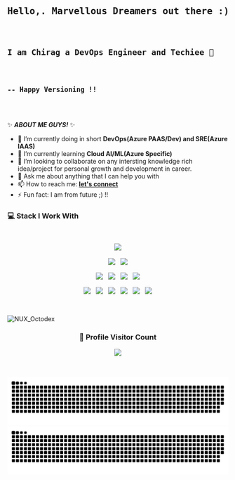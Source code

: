 <div style="white-space: pre; font-family: monospace;">
  <p style="font-size: 1.5em;"><b>Hello,. Marvellous Dreamers out there :)</b></p>
  <p style="font-size: 1.3em;"><b>I am Chirag a DevOps Engineer and Techiee</b> 👋</p>
  <p style="font-size: 1.1em;"><b>-- Happy Versioning !!</b></p>
</div>
<br>

✨ _**ABOUT ME GUYS!**_ ✨ 

- 🔭 I’m currently doing in short **DevOps(Azure PAAS/Dev) and SRE(Azure IAAS)**
- 🌱 I’m currently learning **Cloud AI/ML(Azure Specific)**
- 👯 I’m looking to collaborate on any intersting knowledge rich idea/project for personal growth and development in career.
- 💬 Ask me about anything that I can help you with
- 📫 How to reach me: <a href="https://www.linkedin.com/in/chirag-sharma-2121b11a9">**let's connect**</a>
- ⚡ Fun fact: I am from future ;) !! 




### 💻 Stack I Work With

<br>

<p  align="center">

<img src="https://img.shields.io/badge/Kubernets-0078D4.svg?&style=for-the-badge&logo=kubernetes&logoColor=white" height="25"/>
  </p>
  
<p  align="center">

<img src="https://img.shields.io/badge/git-0C2135.svg?&style=for-the-badge&logo=git&logoColor=white" height="25"/>  
  &nbsp;
<img src="https://img.shields.io/badge/docker-0078D4.svg?&style=for-the-badge&logo=docker&logoColor=white" height="25"/>
  </p>
  
  <p  align="center">

  
<img src="https://img.shields.io/badge/prometheus-DA4E2A.svg?&style=for-the-badge&logo=prometheus&logoColor=white" height="25"/>
  &nbsp;
<img src="https://img.shields.io/badge/Hashicorp%20Terraform-%20%20?style=for-the-badge&logo=Terraform&logoColor=white" height="25"/>
  &nbsp;
<img src="https://img.shields.io/badge/grafana-E65728.svg?&style=for-the-badge&logo=grafana&logoColor=white" height="25"/>
  &nbsp;
<img src="https://img.shields.io/badge/Elasticsearch-E4B519.svg?&style=for-the-badge&logo=Elasticsearch&logoColor=black" height="25"/>  
 </p>
 

<p align="center">

<img src="https://img.shields.io/badge/CloudFoundry-EEEEEE?style=for-the-badge&logo=CloudFoundry" height="25">
&nbsp;
  <img src="https://img.shields.io/badge/Netlify-EEEEEE?style=for-the-badge&logo=Netlify&logoColor=blue" height="25">
&nbsp;
    <img src="https://img.shields.io/badge/openshift-EEEEEE.svg?&style=for-the-badge&logo=redhat&logoColor=red" height="25">
&nbsp;
    <img src="https://img.shields.io/badge/azure-EEEEEE?&style=for-the-badge&logo=microsoft%20azure&logoColor=blue" height="25">
&nbsp;
  <img src="https://img.shields.io/badge/AWS-EEEEEE.svg?&style=for-the-badge&logo=amazon" height="25">
&nbsp;
  <img src="https://img.shields.io/badge/Wordpress-EEEEEE?style=for-the-badge&logo=Wordpress&logoColor=blue" height="25">

</p>
<br>






![NUX_Octodex](https://github.com/Chirag3011/Chirag3011/assets/63345260/1fb5b43e-84c3-4766-a969-22526a28ef64)


<div align=center>
  <h3><b>📍 Profile Visitor Count</b></h3>
</div>
    
<!-- retro visitor counter -->  
<p align="center" >   
  <img src="https://profile-counter.glitch.me/adityagundecha/count.svg" />  
</p>
  <br>

![github contribution grid snake animation](https://raw.githubusercontent.com/platane/platane/output/github-contribution-grid-snake-dark.svg#gh-dark-mode-only)![github contribution grid snake animation](https://raw.githubusercontent.com/platane/platane/output/github-contribution-grid-snake.svg#gh-light-mode-only)
